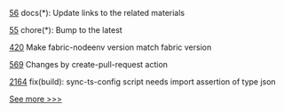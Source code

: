 
[56](https://github.com/hyperledger-labs/fabric-opssc/pull/56) docs(*): Update links to the related materials

[55](https://github.com/hyperledger-labs/fabric-opssc/pull/55) chore(*): Bump to the latest

[420](https://github.com/hyperledger/fabric-test/pull/420) Make fabric-nodeenv version match fabric version

[569](https://github.com/hyperledger/aries-agent-test-harness/pull/569) Changes by create-pull-request action

[2164](https://github.com/hyperledger/cactus/pull/2164) fix(build): sync-ts-config script needs import assertion of type json


[See more >>>](https://start-here.hyperledger.org/pull-requests)
